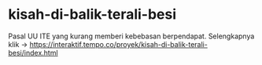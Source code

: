 # kisah-di-balik-terali-besi
 Pasal UU ITE yang kurang memberi kebebasan berpendapat. Selengkapnya klik -> https://interaktif.tempo.co/proyek/kisah-di-balik-terali-besi/index.html
